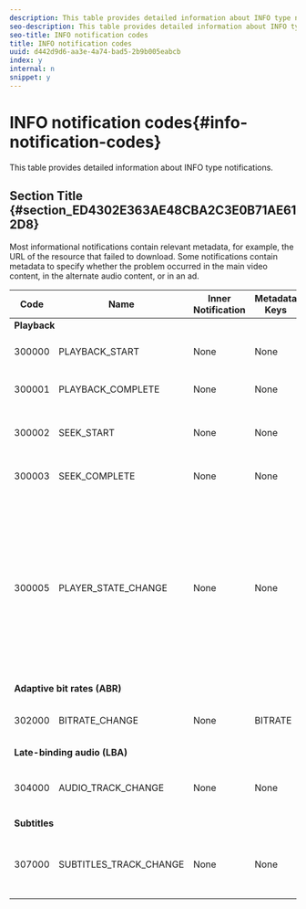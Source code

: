 ```yaml
---
description: This table provides detailed information about INFO type notifications.
seo-description: This table provides detailed information about INFO type notifications.
seo-title: INFO notification codes
title: INFO notification codes
uuid: d442d9d6-aa3e-4a74-bad5-2b9b005eabcb
index: y
internal: n
snippet: y
---
```


# INFO notification codes{#info-notification-codes}

This table provides detailed information about INFO type notifications.

## Section Title {#section_ED4302E363AE48CBA2C3E0B71AE612D8}

Most informational notifications contain relevant metadata, for example, the URL of the resource that failed to download. Some notifications contain metadata to specify whether the problem occurred in the main video content, in the alternate audio content, or in an ad. 

<table frame="all" colsep="1" rowsep="1" id="table_503463046E764A87B10EB5D8B294EB23"> 
 <thead> 
  <tr rowsep="1"> 
   <th colname="1" class="entry"> Code </th> 
   <th colname="2" class="entry"> Name </th> 
   <th colname="3" class="entry"> Inner Notification </th> 
   <th colname="4" class="entry"> Metadata Keys </th> 
   <th colname="5" class="entry"> Comments </th> 
  </tr> 
 </thead>
 <tbody> 
  <tr rowsep="1"> 
   <td colspan="5"><b>Playback</b> </td> 
  </tr> 
  <tr rowsep="1"> 
   <td colname="1"><span class="codeph"> 300000 </span> </td> 
   <td colname="2"><span class="codeph"> PLAYBACK_START </span> </td> 
   <td colname="3"> None </td> 
   <td colname="4"> None </td> 
   <td colname="5"> Playback has started. </td> 
  </tr> 
  <tr rowsep="1"> 
   <td colname="1"><span class="codeph"> 300001 </span> </td> 
   <td colname="2"><span class="codeph"> PLAYBACK_COMPLETE </span> </td> 
   <td colname="3"> None </td> 
   <td colname="4"> None </td> 
   <td colname="5"> Playback has completed. </td> 
  </tr> 
  <tr rowsep="1"> 
   <td colname="1"><span class="codeph"> 300002 </span> </td> 
   <td colname="2"><span class="codeph"> SEEK_START </span> </td> 
   <td colname="3"> None </td> 
   <td colname="4"> <p> None </p> </td> 
   <td colname="5"> A seek operation was initiated. </td> 
  </tr> 
  <tr rowsep="1"> 
   <td colname="1"><span class="codeph"> 300003 </span> </td> 
   <td colname="2"><span class="codeph"> SEEK_COMPLETE </span> </td> 
   <td colname="3"> None </td> 
   <td colname="4"> <p>None </p> </td> 
   <td colname="5"> A seek operation completed. </td> 
  </tr> 
  <tr rowsep="1"> 
   <td colname="1"><span class="codeph"> 300005 </span> </td> 
   <td colname="2"><span class="codeph"> PLAYER_STATE_CHANGE </span> </td> 
   <td colname="3"> <p>None </p> </td> 
   <td colname="4"> <p>None </p> </td> 
   <td colname="5"> The player state has changed. When state is ERROR, the inner notification is the error notification object that triggered the switch to the ERROR state. </td> 
  </tr> 
  <tr rowsep="1"> 
   <td colspan="5"><b>Adaptive bit rates (ABR)</b> </td> 
  </tr> 
  <tr rowsep="1"> 
   <td colname="1"><span class="codeph"> 302000 </span> </td> 
   <td colname="2"><span class="codeph"> BITRATE_CHANGE </span> </td> 
   <td colname="3"> <p>None </p> </td> 
   <td colname="4"><span class="codeph"> BITRATE </span> </td> 
   <td colname="5"> The bit rate of the video changed. </td> 
  </tr> 
  <tr rowsep="1"> 
   <td colspan="5"><b>Late-binding audio (LBA)</b> </td> 
  </tr> 
  <tr rowsep="1"> 
   <td colname="1"><span class="codeph"> 304000 </span> </td> 
   <td colname="2"><span class="codeph"> AUDIO_TRACK_CHANGE </span> </td> 
   <td colname="3"> <p>None </p> </td> 
   <td colname="4"> <p>None </p> </td> 
   <td colname="5"> <p>The audio track has changed. </p> </td> 
  </tr> 
  <tr rowsep="1"> 
   <td colspan="5"><b>Subtitles</b> </td> 
  </tr> 
  <tr rowsep="1"> 
   <td colname="1"><span class="codeph"> 307000 </span> </td> 
   <td colname="2"><span class="codeph"> SUBTITLES_TRACK_CHANGE </span> </td> 
   <td colname="3"> <p>None </p> </td> 
   <td colname="4"> <p>None </p> </td> 
   <td colname="5"> <p>The subtitles track changed. </p> </td> 
  </tr> 
 </tbody> 
</table>

